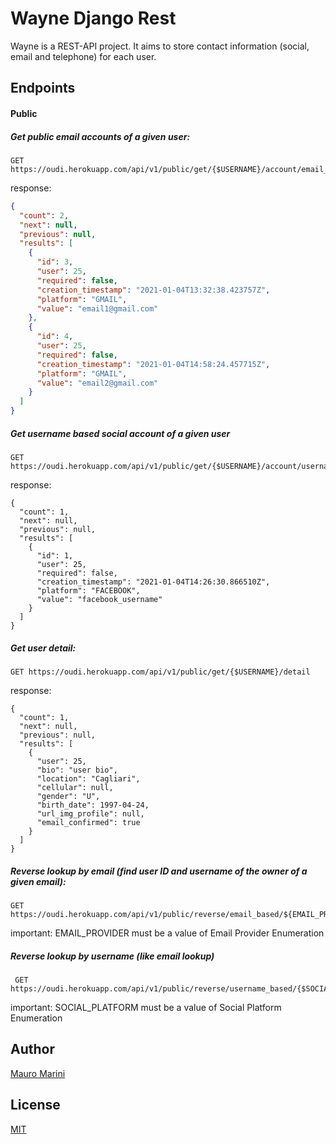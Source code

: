 # Wayne Django Rest

Wayne is a REST-API project. It aims to store contact information (social, email and telephone) for each user.

## Endpoints

#### Public

##### Get public email accounts of a given user:
```
GET https://oudi.herokuapp.com/api/v1/public/get/{$USERNAME}/account/email_based
```

response:
```json
{
  "count": 2,
  "next": null,
  "previous": null,
  "results": [
    {
      "id": 3,
      "user": 25,
      "required": false,
      "creation_timestamp": "2021-01-04T13:32:38.423757Z",
      "platform": "GMAIL",
      "value": "email1@gmail.com"
    },
    {
      "id": 4,
      "user": 25,
      "required": false,
      "creation_timestamp": "2021-01-04T14:58:24.457715Z",
      "platform": "GMAIL",
      "value": "email2@gmail.com"
    }
  ]
}
```


##### Get username based social account of a given user
```
GET https://oudi.herokuapp.com/api/v1/public/get/{$USERNAME}/account/username_based
```

response:
```
{
  "count": 1,
  "next": null,
  "previous": null,
  "results": [
    {
      "id": 1,
      "user": 25,
      "required": false,
      "creation_timestamp": "2021-01-04T14:26:30.866510Z",
      "platform": "FACEBOOK",
      "value": "facebook_username"
    }
  ]
}
```


##### Get user detail:
```
GET https://oudi.herokuapp.com/api/v1/public/get/{$USERNAME}/detail
```

response:
```
{
  "count": 1,
  "next": null,
  "previous": null,
  "results": [
    {
      "user": 25,
      "bio": "user bio",
      "location": "Cagliari",
      "cellular": null,
      "gender": "U",
      "birth_date": 1997-04-24,
      "url_img_profile": null,
      "email_confirmed": true
    }
  ]
}
```


##### Reverse lookup by email (find user ID and username of the owner of a given email):
```
GET https://oudi.herokuapp.com/api/v1/public/reverse/email_based/${EMAIL_PROVIDER}/{$EMAIL_ADDRESS}
```

important: EMAIL_PROVIDER must be a value of Email Provider Enumeration


##### Reverse lookup by username (like email lookup)
```
 GET https://oudi.herokuapp.com/api/v1/public/reverse/username_based/{$SOCIAL_PLATFORM}/{$USERNAME_IN_THE_GIVEN_SOCIAL_PLATFORM}
```

important: SOCIAL_PLATFORM must be a value of Social Platform Enumeration


## Author

[Mauro Marini](https://github.com/marinimau)
 
 ## License
 
 [MIT](https://github.com/marinimau/wayne_django_rest/blob/master/LICENSE)
